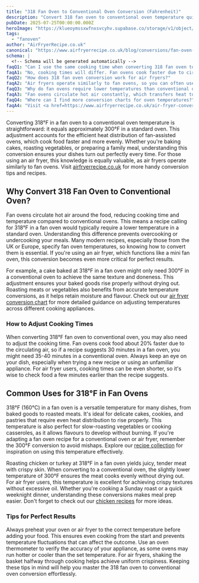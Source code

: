 ```yaml
---
title: "318 Fan Oven to Conventional Oven Conversion (Fahrenheit)"
description: "Convert 318 fan oven to conventional oven temperature quickly with our simple guide. Perfect for air fryer and traditional baking."
pubDate: 2025-07-25T00:00:00.000Z
heroImage: "https://klueoymssxwfnxsvcyhv.supabase.co/storage/v1/object/public/Shmucket/318-fan-oven-to-conventional-oven-conversion-fahrenheit.png"
tags:
  - "fanoven"
author: "AirFryerRecipe.co.uk"
canonical: "https://www.airfryerrecipe.co.uk/blog/conversions/fan-oven-to-fahrenheit/318-fan-oven-to-conventional-oven-conversion-fahrenheit"
schema: |
  <!-- Schema will be generated automatically -->
faqQ1: "Can I use the same cooking time when converting 318 fan oven to conventional oven?"
faqA1: "No, cooking times will differ. Fan ovens cook faster due to circulating air, so you'll typically need to add 5-10 minutes when using a conventional oven. Always check your food a few minutes early to avoid overcooking."
faqQ2: "How does 318 fan oven conversion work for air fryers?"
faqA2: "Air fryers operate similarly to fan ovens, so you can often use the same temperature (318°F). However, cooking times may be shorter due to the compact size and intense air circulation. Start checking your food a few minutes earlier than the recipe suggests."
faqQ3: "Why do fan ovens require lower temperatures than conventional ovens?"
faqA3: "Fan ovens circulate hot air constantly, which transfers heat to food more efficiently. This means they can cook at slightly lower temperatures while achieving the same results as higher temperatures in conventional ovens."
faqQ4: "Where can I find more conversion charts for oven temperatures?"
faqA4: "Visit <a href=https://www.airfryerrecipe.co.uk/air-fryer-conversion-chart>airfryerrecipe.co.uk</a> for comprehensive conversion charts covering fan ovens, conventional ovens, and air fryers. These resources make temperature adjustments simple for all your cooking needs."
---
```

<p>Converting 318°F in a fan oven to a conventional oven temperature is straightforward: it equals approximately 300°F in a standard oven. This adjustment accounts for the efficient heat distribution of fan-assisted ovens, which cook food faster and more evenly. Whether you're baking cakes, roasting vegetables, or preparing a family meal, understanding this conversion ensures your dishes turn out perfectly every time. For those using an air fryer, this knowledge is equally valuable, as air fryers operate similarly to fan ovens. Visit <a href=https://www.airfryerrecipe.co.uk>airfryerrecipe.co.uk</a> for more handy conversion tips and recipes.</p>

<h2>Why Convert 318 Fan Oven to Conventional Oven?</h2>
<p>Fan ovens circulate hot air around the food, reducing cooking time and temperature compared to conventional ovens. This means a recipe calling for 318°F in a fan oven would typically require a lower temperature in a standard oven. Understanding this difference prevents overcooking or undercooking your meals. Many modern recipes, especially those from the UK or Europe, specify fan oven temperatures, so knowing how to convert them is essential. If you're using an air fryer, which functions like a mini fan oven, this conversion becomes even more critical for perfect results.</p>

<p>For example, a cake baked at 318°F in a fan oven might only need 300°F in a conventional oven to achieve the same texture and doneness. This adjustment ensures your baked goods rise properly without drying out. Roasting meats or vegetables also benefits from accurate temperature conversions, as it helps retain moisture and flavour. Check out our <a href=https://www.airfryerrecipe.co.uk/air-fryer-conversion-chart>air fryer conversion chart</a> for more detailed guidance on adjusting temperatures across different cooking appliances.</p>

<h3>How to Adjust Cooking Times</h3>
<p>When converting 318°F fan oven to conventional oven, you may also need to adjust the cooking time. Fan ovens cook food about 20% faster due to the circulating air, so if a recipe suggests 30 minutes in a fan oven, you might need 35-40 minutes in a conventional oven. Always keep an eye on your dish, especially when trying a new recipe or using an unfamiliar appliance. For air fryer users, cooking times can be even shorter, so it's wise to check food a few minutes earlier than the recipe suggests.</p>

<h2>Common Uses for 318°F in Fan Ovens</h2>
<p>318°F (160°C) in a fan oven is a versatile temperature for many dishes, from baked goods to roasted meats. It's ideal for delicate cakes, cookies, and pastries that require even heat distribution to rise properly. This temperature is also perfect for slow-roasting vegetables or cooking casseroles, as it allows flavours to develop without burning. If you're adapting a fan oven recipe for a conventional oven or air fryer, remember the 300°F conversion to avoid mishaps. Explore our <a href=https://www.airfryerrecipe.co.uk/recipes>recipe collection</a> for inspiration on using this temperature effectively.</p>

<p>Roasting chicken or turkey at 318°F in a fan oven yields juicy, tender meat with crispy skin. When converting to a conventional oven, the slightly lower temperature of 300°F ensures the meat cooks evenly without drying out. For air fryer users, this temperature is excellent for achieving crispy textures without excessive oil. Whether you're cooking a Sunday roast or a quick weeknight dinner, understanding these conversions makes meal prep easier. Don't forget to check out our <a href=https://www.airfryerrecipe.co.uk/recipe-category/chicken>chicken recipes</a> for more ideas.</p>

<h3>Tips for Perfect Results</h3>
<p>Always preheat your oven or air fryer to the correct temperature before adding your food. This ensures even cooking from the start and prevents temperature fluctuations that can affect the outcome. Use an oven thermometer to verify the accuracy of your appliance, as some ovens may run hotter or cooler than the set temperature. For air fryers, shaking the basket halfway through cooking helps achieve uniform crispiness. Keeping these tips in mind will help you master the 318 fan oven to conventional oven conversion effortlessly.</p>
